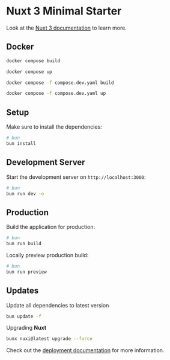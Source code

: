 # Nuxt 3 Minimal Starter

Look at the [Nuxt 3 documentation](https://nuxt.com/docs/getting-started/introduction) to learn more.

## Docker

```bash
docker compose build
```

```bash
docker compose up
```

```bash
docker compose -f compose.dev.yaml build
```

```bash
docker compose -f compose.dev.yaml up
```

## Setup

Make sure to install the dependencies:

```bash
# bun
bun install
```

## Development Server

Start the development server on `http://localhost:3000`:

```bash
# bun
bun run dev -o
```

## Production

Build the application for production:

```bash
# bun
bun run build
```

Locally preview production build:

```bash
# bun
bun run preview
```

## Updates
Update all dependencies to latest version

```bash
bun update -f
```

Upgrading **Nuxt**
```bash
bunx nuxi@latest upgrade --force
```

Check out the [deployment documentation](https://nuxt.com/docs/getting-started/deployment) for more information.
